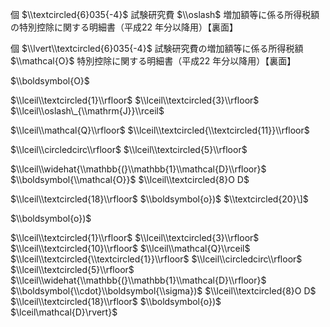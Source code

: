 個 $\\textcircled{6}035{-4}$ 試験研究費 $\\oslash$ 増加額等に係る所得税額の特別控除に関する明細書（平成22 年分以降用）【裏面】

個 $\\lvert\\textcircled{6}035{-4}$ 試験研究費の増加額等に係る所得税額 $\\mathcal{O}$ 特別控除に関する明細書（平成22 年分以降用）【裏面】

$\\boldsymbol{O}$

$\\lceil\\textcircled{1}\\rfloor$ $\\lceil\\textcircled{3}\\rfloor$ $\\lceil\\oslash\_{\\mathrm{J}}\\rceil$

$\\lceil\\mathcal{Q}\\rfloor$ $\\lceil\\textcircled{\\textcircled{11}}\\rfloor$

$\\lceil\\circledcirc\\rfloor$ $\\lceil\\textcircled{5}\\rfloor$

$\\lceil\\widehat{\\mathbb{(}\\mathbb{1}\\mathcal{D}\\rfloor}$ $\\boldsymbol{\\mathcal{O}}$ $\\lceil\\textcircled{8}O D$

$\\lceil\\textcircled{18}\\rfloor$ $\\boldsymbol{o})$ $\\textcircled{20}\]$

$\\boldsymbol{o})$

$\\lceil\\textcircled{1}\\rfloor$ $\\lceil\\textcircled{3}\\rfloor$ $\\lceil\\textcircled{10}\\rfloor$ $\\lceil\\mathcal{Q}\\rceil$ $\\lceil\\textcircled{\\textcircled{1}}\\rfloor$ $\\lceil\\circledcirc\\rfloor$ $\\lceil\\textcircled{5}\\rfloor$ $\\lceil\\widehat{\\mathbb{(}\\mathbb{1}\\mathcal{D}\\rfloor}$ $\\boldsymbol{\\cdot}\\boldsymbol{\\sigma})$ $\\lceil\\textcircled{8}O D$ $\\lceil\\textcircled{18}\\rfloor$ $\\boldsymbol{o})$ $\\lceil\\mathcal{D}\\rvert}$